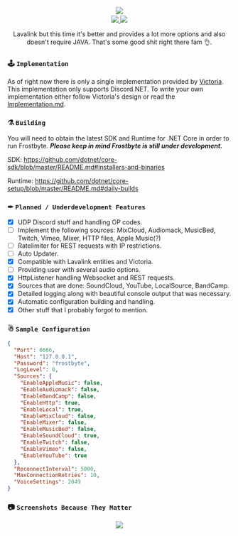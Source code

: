 <p align="center">
  <img src="https://i.imgur.com/9C1lvQA.png"/>
  <a href="https://discord.gg/ZJaVXK8"> </br> <img src="https://img.shields.io/badge/Discord-Support-%237289DA.svg?logo=discord&amp;style=for-the-badge&amp;logoWidth=20" /> </a> 
  <a href="https://travis-ci.com/Yucked/Frostbyte"> <img src="https://img.shields.io/travis/com/yucked/frostbyte.svg?color=1ac9ed&label=Travis-CI&logo=travis&style=for-the-badge" /> </a>
  
  <p align="center">
    Lavalink but this time it's better and provides a lot more options and also doesn't require JAVA. That's some good shit right there 
    fam 👌.
  </p> 
</p>

### 🕹️ `Implementation`
As of right now there is only a single implementation provided by [Victoria](https://github.com/Yucked/Victoria/tree/v5/Victoria.Frostbyte). This implementation only supports Discord.NET. To write your own implementation either follow Victoria's design or read the [Implementation.md](https://github.com/Yucked/Frostbyte/blob/master/IMPLEMENTATION.md).

### ⚗ `Building`
You will need to obtain the latest SDK and Runtime for .NET Core in order to run Frostbyte. ***Please keep in mind Frostbyte is still under development.***

SDK: https://github.com/dotnet/core-sdk/blob/master/README.md#installers-and-binaries

Runtime: https://github.com/dotnet/core-setup/blob/master/README.md#daily-builds

###  ✒ `Planned / Underdevelopment Features`
- [x] UDP Discord stuff and handling OP codes.
- [ ] Implement the following sources: MixCloud, Audiomack, MusicBed, Twitch, Vimeo, Mixer, HTTP files, Apple Music(?)
- [ ] Ratelimiter for REST requests with IP restrictions.
- [ ] Auto Updater.
- [x] Compatible with Lavalink entities and Victoria.
- [ ] Providing user with several audio options.
- [x] HttpListener handling Websocket and REST requests.
- [x] Sources that are done: SoundCloud, YouTube, LocalSource, BandCamp.
- [x] Detailed logging along with beautiful console output that was necessary.
- [x] Automatic configuration building and handling.
- [x] Other stuff that I probably forgot to mention.

###  ☃ `Sample Configuration`
```json
{
  "Port": 6666,
  "Host": "127.0.0.1",
  "Password": "frostbyte",
  "LogLevel": 0,
  "Sources": {
    "EnableAppleMusic": false,
    "EnableAudiomack": false,
    "EnableBandCamp": false,
    "EnableHttp": true,
    "EnableLocal": true,
    "EnableMixCloud": false,
    "EnableMixer": false,
    "EnableMusicBed": false,
    "EnableSoundCloud": true,
    "EnableTwitch": false,
    "EnableVimeo": false,
    "EnableYouTube": true
  },
  "ReconnectInterval": 5000,
  "MaxConnectionRetries": 10,
  "VoiceSettings": 2049
}
```

### 📷 `Screenshots Because They Matter`
<p align="center">
  <img src="https://cdn.discordapp.com/attachments/526178528161562666/595065908175831055/unknown.png"/>
</p>
